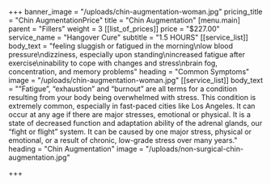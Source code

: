+++
banner_image = "/uploads/chin-augmentation-woman.jpg"
pricing_title = "Chin AugmentationPrice"
title = "Chin Augmentation"
[menu.main]
parent = "Fillers"
weight = 3
[[list_of_prices]]
price = "$227.00"
service_name = "Hangover Cure"
subtitle = "1.5 HOURS"
[[service_list]]
body_text = "feeling sluggish or fatigued in the morning\nlow blood pressure\ndizziness, especially upon standing\nincreased fatigue after exercise\ninability to cope with changes and stress\nbrain fog, concentration, and memory problems"
heading = "Common Symptoms"
image = "/uploads/chin-augmentation-woman.jpg"
[[service_list]]
body_text = "”Fatigue”, “exhaustion” and “burnout” are all terms for a condition resulting from your body being overwhelmed with stress. This condition is extremely common, especially in fast-paced cities like Los Angeles. It can occur at any age if there are major stresses, emotional or physical. It is a state of decreased function and adaptation ability of the adrenal glands, our “fight or flight” system. It can be caused by one major stress, physical or emotional, or a result of chronic, low-grade stress over many years."
heading = "Chin Augmentation"
image = "/uploads/non-surgical-chin-augmentation.jpg"

+++
